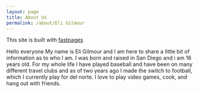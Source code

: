 ```yaml
---
layout: page
title: About Us
permalink: /about/Eli Gilmour
---
```

This site is built with [fastpages](https://github.com/EliGilmour/Eli-1)

Hello everyone My name is Eli Gilmour and I am here to share a little bit of information as to who I am. I was born and raised in San Diego and i am 16 years old. For my whole life I have played baseball and have been on many different travel clubs and as of two years ago I made the switch to football, which I currently play for del norte. I love to play video games, cook, and hang out with friends. 

[^1]:a blogging platform that supports jupyter notebook in addition to other formats